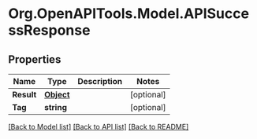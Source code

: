 # Org.OpenAPITools.Model.APISuccessResponse
## Properties

Name | Type | Description | Notes
------------ | ------------- | ------------- | -------------
**Result** | [**Object**](.md) |  | [optional] 
**Tag** | **string** |  | [optional] 

[[Back to Model list]](../README.md#documentation-for-models) [[Back to API list]](../README.md#documentation-for-api-endpoints) [[Back to README]](../README.md)

